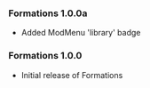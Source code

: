 ### Formations 1.0.0a
- Added ModMenu 'library' badge

### Formations 1.0.0
- Initial release of Formations
